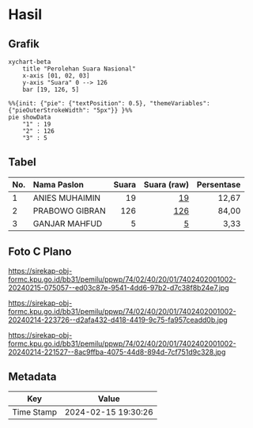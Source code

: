 # Hasil

## Grafik

```mermaid
xychart-beta
    title "Perolehan Suara Nasional"
    x-axis [01, 02, 03]
    y-axis "Suara" 0 --> 126
    bar [19, 126, 5]
```

```mermaid
%%{init: {"pie": {"textPosition": 0.5}, "themeVariables": {"pieOuterStrokeWidth": "5px"}} }%%
pie showData
    "1" : 19
    "2" : 126
    "3" : 5
```

## Tabel

| No. | Nama Paslon    | Suara | Suara (raw) | Persentase |
|:--- |:-------------- | -----:| -----------:| ----------:|
| 1   | ANIES MUHAIMIN | 19    | [19][p-1]   | 12,67      |
| 2   | PRABOWO GIBRAN | 126   | [126][p-2]  | 84,00      |
| 3   | GANJAR MAHFUD  | 5     | [5][p-3]    | 3,33       |


[p-1]: https://github.com/gigit-pemilu/pemilu-2024/blob/main/pilpres/hitung-suara/sub/74-sulawesi-tenggara/sub/02-konawe/sub/40-anggalomoare/sub/2001-anggalomoare/sub/002-tps/sub/paslon-1.txt
[p-2]: https://github.com/gigit-pemilu/pemilu-2024/blob/main/pilpres/hitung-suara/sub/74-sulawesi-tenggara/sub/02-konawe/sub/40-anggalomoare/sub/2001-anggalomoare/sub/002-tps/sub/paslon-2.txt
[p-3]: https://github.com/gigit-pemilu/pemilu-2024/blob/main/pilpres/hitung-suara/sub/74-sulawesi-tenggara/sub/02-konawe/sub/40-anggalomoare/sub/2001-anggalomoare/sub/002-tps/sub/paslon-3.txt

## Foto C Plano

https://sirekap-obj-formc.kpu.go.id/bb31/pemilu/ppwp/74/02/40/20/01/7402402001002-20240215-075057--ed03c87e-9541-4dd6-97b2-d7c38f8b24e7.jpg

https://sirekap-obj-formc.kpu.go.id/bb31/pemilu/ppwp/74/02/40/20/01/7402402001002-20240214-223726--d2afa432-d418-4419-9c75-fa957ceadd0b.jpg

https://sirekap-obj-formc.kpu.go.id/bb31/pemilu/ppwp/74/02/40/20/01/7402402001002-20240214-221527--8ac9ffba-4075-44d8-894d-7cf751d9c328.jpg


## Metadata

| Key        | Value               |
| ---------- | ------------------- |
| Time Stamp | 2024-02-15 19:30:26 |



